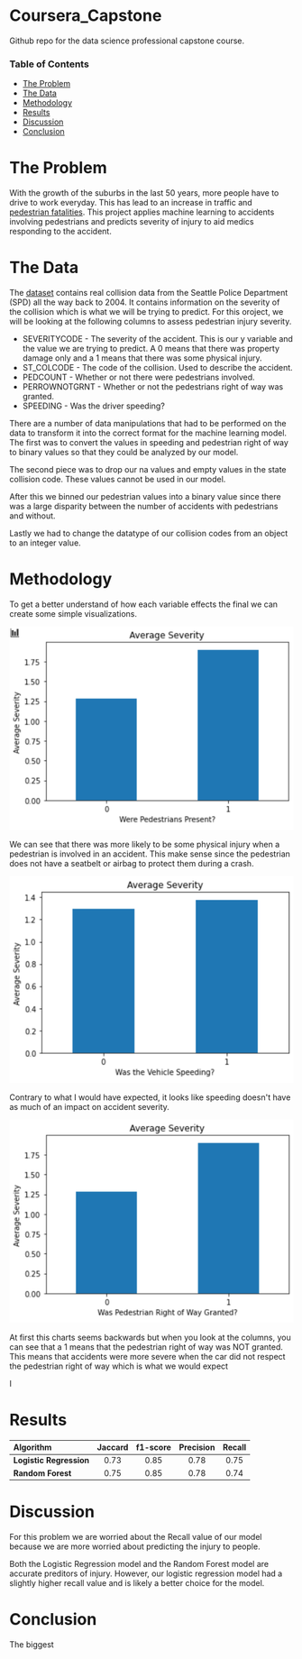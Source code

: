 # Coursera_Capstone
Github repo for the data science professional capstone course.
### Table of Contents

- [The Problem](#the-problem)
- [The Data](#the-data)
- [Methodology](#methodology)
- [Results](#results)
- [Discussion](#discussion)
- [Conclusion](#conclusion)

# The Problem

With the growth of the suburbs in the last 50 years, more people have to drive to work everyday. This has lead to an increase in traffic and [pedestrian fatalities](https://www.ghsa.org/resources/news-releases/pedestrians20). This project applies machine learning to accidents involving pedestrians and predicts severity of injury to aid medics responding to the accident. 


# The Data

The [dataset](https://www.seattle.gov/Documents/Departments/SDOT/GIS/Collisions_OD.pdf) contains real collision data from the Seattle Police Department (SPD) all the way back to 2004. It contains information on the severity of the collision which is what we will be trying to predict. For this oroject, we will be looking at the following columns to assess pedestrian injury severity.

* SEVERITYCODE - The severity of the accident. This is our y variable and the value we are trying to predict. A 0 means that there was property damage only and a 1 means that there was some physical injury.
* ST_COLCODE - The code of the collision. Used to describe the accident.
* PEDCOUNT - Whether or not there were pedestrians involved.
* PERROWNOTGRNT - Whether or not the pedestrians right of way was granted.
* SPEEDING - Was the driver speeding?

There are a number of data manipulations that had to be performed on the data to transform it into the correct format for the machine learning model. The first was to convert the values in speeding and pedestrian right of way to binary values so that they could be analyzed by our model.

The second piece was to drop our na values and empty values in the state collision code. These values cannot be used in our model.

After this we binned our pedestrian values into a binary value since there was a large disparity between the number of accidents with pedestrians and without. 

Lastly we had to change the datatype of our collision codes from an object to an integer value.

# Methodology

To get a better understand of how each variable effects the final we can create some simple visualizations.


![Pedestrian Accidents](https://github.com/Duvey314/Coursera_Capstone/blob/master/Images/accidents_with_pedestrians.PNG)

We can see that there was more likely to be some physical injury when a pedestrian is involved in an accident. This make sense since the pedestrian does not have a seatbelt or airbag to protect them during a crash.

![Speeding Accidents](https://github.com/Duvey314/Coursera_Capstone/blob/master/Images/accidents_while_speeding.PNG)

Contrary to what I would have expected, it looks like speeding doesn't have as much of an impact on accident severity.

![Pedestrian RoW](https://github.com/Duvey314/Coursera_Capstone/blob/master/Images/accidents_given_row.PNG)

At first this charts seems backwards but when you look at the columns, you can see that a 1 means that the pedestrian right of way was NOT granted. This means that accidents were more severe when the car did not respect the pedestrian right of way which is what we would expect

I

# Results

| Algorithm               | **Jaccard**    | **f1-score**  | **Precision** | **Recall**  |
| :---                    |     :---:      |     :---:     | :---:         | :---:       |
| **Logistic Regression** | 0.73           | 0.85          |    0.78       | 0.75        |
| **Random Forest**       | 0.75           | 0.85          |   0.78        | 0.74        |

# Discussion

For this problem we are worried about the Recall value of our model because we are more worried about predicting the injury to people.

Both the Logistic Regression model and the Random Forest model are accurate preditors of injury. However, our logistic regression model had a slightly higher recall value and is likely a better choice for the model.

# Conclusion

The biggest
